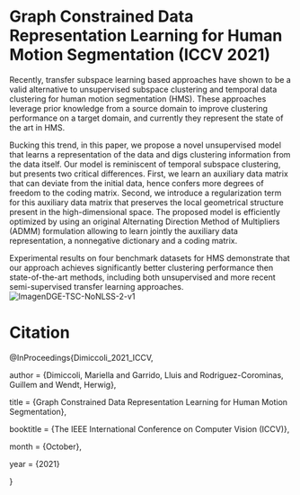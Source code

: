 # Graph Constrained Data Representation Learning for Human Motion Segmentation (ICCV 2021)

Recently, transfer subspace learning based approaches have shown to be a valid alternative to unsupervised subspace clustering and temporal data clustering  for human motion segmentation (HMS). These approaches leverage prior knowledge from a source domain to improve clustering performance on a target domain, and currently they represent the state of the art in HMS.

Bucking this trend, in this paper, we propose a novel unsupervised model that learns a representation of the data and digs clustering information from the data itself. Our model is reminiscent of temporal subspace clustering, but presents two critical differences. 
First, we learn an auxiliary data matrix that can deviate from the initial data, hence confers more degrees of freedom to the coding matrix. 
Second, we introduce a regularization term for this auxiliary data matrix that preserves the local geometrical structure present in the high-dimensional space.
The proposed model is efficiently optimized by using an original Alternating Direction Method of Multipliers (ADMM) formulation allowing to learn jointly the auxiliary data representation, a nonnegative dictionary and a coding matrix. 

Experimental results on four benchmark datasets for HMS demonstrate that our approach achieves significantly better clustering performance then state-of-the-art methods, including both unsupervised and more recent semi-supervised transfer learning approaches. 
![ImagenDGE-TSC-NoNLSS-2-v1](https://user-images.githubusercontent.com/50593288/129836762-22641599-dc30-415d-a74c-0f6dabc665cc.png)

# Citation
@InProceedings{Dimiccoli_2021_ICCV,

author = {Dimiccoli, Mariella and Garrido, Lluis and Rodriguez-Corominas, Guillem and Wendt, Herwig},

title = {Graph Constrained Data Representation Learning for Human Motion Segmentation},

booktitle = {The IEEE International Conference on Computer Vision (ICCV)},

month = {October},

year = {2021}

}
